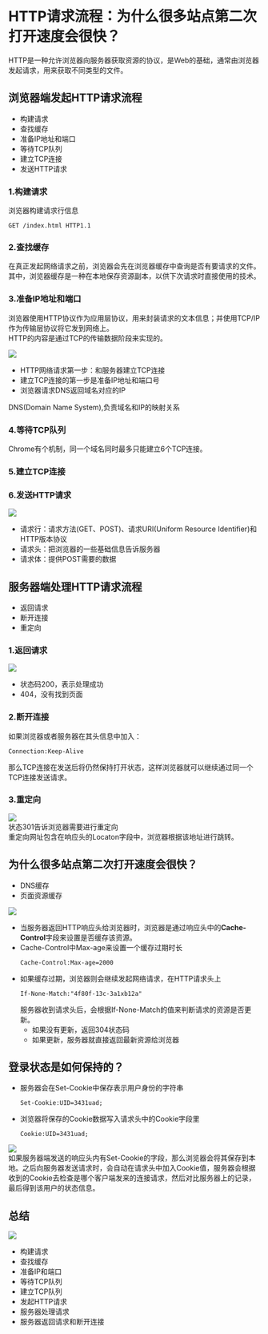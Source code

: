 # HTTP请求流程：为什么很多站点第二次打开速度会很快？
HTTP是一种允许浏览器向服务器获取资源的协议，是Web的基础，通常由浏览器发起请求，用来获取不同类型的文件。  

## 浏览器端发起HTTP请求流程
- 构建请求
- 查找缓存
- 准备IP地址和端口
- 等待TCP队列
- 建立TCP连接
- 发送HTTP请求

### 1.构建请求
浏览器构建请求行信息
```
GET /index.html HTTP1.1
```
### 2.查找缓存
在真正发起网络请求之前，浏览器会先在浏览器缓存中查询是否有要请求的文件。其中，浏览器缓存是一种在本地保存资源副本，以供下次请求时直接使用的技术。

### 3.准备IP地址和端口
浏览器使用HTTP协议作为应用层协议，用来封装请求的文本信息；并使用TCP/IP作为传输层协议将它发到网络上。  
HTTP的内容是通过TCP的传输数据阶段来实现的。  
  
  ![](img/TCP和HTTP.png)  
     
- HTTP网络请求第一步：和服务器建立TCP连接
- 建立TCP连接的第一步是准备IP地址和端口号
- 浏览器请求DNS返回域名对应的IP

DNS(Domain Name System),负责域名和IP的映射关系

### 4.等待TCP队列
Chrome有个机制，同一个域名同时最多只能建立6个TCP连接。

### 5.建立TCP连接
### 6.发送HTTP请求
![](img/HTTP请求数据格式.png)  
  
- 请求行：请求方法(GET、POST)、请求URI(Uniform Resource Identifier)和HTTP版本协议
- 请求头：把浏览器的一些基础信息告诉服务器
- 请求体：提供POST需要的数据

## 服务器端处理HTTP请求流程
- 返回请求
- 断开连接
- 重定向

### 1.返回请求
![](img/服务器响应的数据格式.png)  

- 状态码200，表示处理成功
- 404，没有找到页面

### 2.断开连接
如果浏览器或者服务器在其头信息中加入：
```
Connection:Keep-Alive
```
那么TCP连接在发送后将仍然保持打开状态，这样浏览器就可以继续通过同一个TCP连接发送请求。
### 3.重定向
![](img/重定向.png)  
状态301告诉浏览器需要进行重定向  
重定向网址包含在响应头的Locaton字段中，浏览器根据该地址进行跳转。

## 为什么很多站点第二次打开速度会很快？
- DNS缓存
- 页面资源缓存

![](img/页面缓存.png)  

- 当服务器返回HTTP响应头给浏览器时，浏览器是通过响应头中的**Cache-Control**字段来设置是否缓存该资源。
- Cache-Control中Max-age来设置一个缓存过期时长
  ```
  Cache-Control:Max-age=2000
  ```
- 如果缓存过期，浏览器则会继续发起网络请求，在HTTP请求头上
  ```
  If-None-Match:"4f80f-13c-3a1xb12a"
  ```
  服务器收到请求头后，会根据If-None-Match的值来判断请求的资源是否更新。
  - 如果没有更新，返回304状态码
  - 如果更新，服务器就直接返回最新资源给浏览器

## 登录状态是如何保持的？
- 服务器会在Set-Cookie中保存表示用户身份的字符串
  ```
  Set-Cookie:UID=3431uad;
  ```
- 浏览器将保存的Cookie数据写入请求头中的Cookie字段里
  ```
  Cookie:UID=3431uad;
  ```  

![](img/Cookie流程图.png)  
如果服务器端发送的响应头内有Set-Cookie的字段，那么浏览器会将其保存到本地。之后向服务器发送请求时，会自动在请求头中加入Cookie值，服务器会根据收到的Cookie去检查是哪个客户端发来的连接请求，然后对比服务器上的记录，最后得到该用户的状态信息。  

## 总结
![](img/HTTP请求流程.png)  

- 构建请求
- 查找缓存
- 准备IP和端口
- 等待TCP队列
- 建立TCP队列
- 发起HTTP请求
- 服务器处理请求
- 服务器返回请求和断开连接